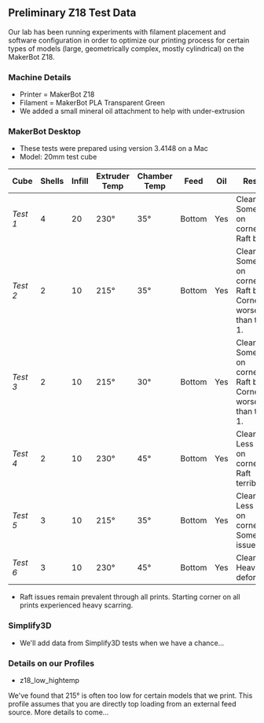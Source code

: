 ## Preliminary Z18 Test Data
Our lab has been running experiments with filament placement and software configuration in order to optimize our printing process for certain types of models (large, geometrically complex, mostly cylindrical) on the MakerBot Z18. 

### Machine Details
* Printer = MakerBot Z18
* Filament = MakerBot PLA Transparent Green
* We added a small mineral oil attachment to help with under-extrusion

### MakerBot Desktop
* These tests were prepared using version 3.4148 on a Mac
* Model: 20mm test cube

Cube | Shells | Infill | Extruder Temp | Chamber Temp | Feed | Oil | Result
---- | ------ | ------ | ------------- | ------------ | ---- | --- | ------
*Test 1* | 4 | 20 | 230° | 35° | Bottom | Yes | Clean. Some pull on corners. Raft bad. 
*Test 2* | 2 | 10 | 215° | 35° | Bottom | Yes | Clean. Some pull on corners. Raft bad. Corners worse than test 1.
*Test 3* | 2 | 10 | 215° | 30° | Bottom | Yes | Clean. Some pull on corners. Raft bad. Corners worse than test 1. 
*Test 4* | 2 | 10 | 230° | 45° | Bottom | Yes | Clean. Less pull on corners. Raft terrible.
*Test 5* | 3 | 10 | 215° | 35° | Bottom | Yes | Clean. Less pull on corners. Some raft issues.
*Test 6* | 3 | 10 | 230° | 45° | Bottom | Yes | Clean. Heavily deformed.

* Raft issues remain prevalent through all prints. Starting corner on all prints experienced heavy scarring. 

### Simplify3D
* We'll add data from Simplify3D tests when we have a chance...

### Details on our Profiles
* z18_low_hightemp

We've found that 215° is often too low for certain models that we print. This profile assumes that you are directly top loading from an external feed source. More details to come...

